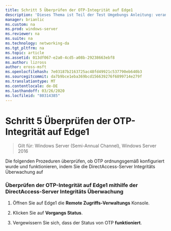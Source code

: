 ```yaml
---
title: Schritt 5 Überprüfen der OTP-Integrität auf Edge1
description: 'Dieses Thema ist Teil der Test Umgebungs Anleitung: veranschaulichen von DirectAccess mit OTP-Authentifizierung und RSA SecurID für Windows Server 2016'
manager: brianlic
ms.custom: na
ms.prod: windows-server
ms.reviewer: na
ms.suite: na
ms.technology: networking-da
ms.tgt_pltfrm: na
ms.topic: article
ms.assetid: 013df067-e2a0-4cd5-a08b-29238663ebf8
ms.author: lizross
author: eross-msft
ms.openlocfilehash: 7e03187b2163725ac48fd49921c537790eb640b3
ms.sourcegitcommit: da7b9bce1eba369bcd156639276f6899714e279f
ms.translationtype: MT
ms.contentlocale: de-DE
ms.lasthandoff: 03/26/2020
ms.locfileid: "80314385"
---
```

# <a name="step-5-verify-otp-health-on-edge1"></a>Schritt 5 Überprüfen der OTP-Integrität auf Edge1

>Gilt für: Windows Server (Semi-Annual Channel), Windows Server 2016

Die folgenden Prozeduren überprüfen, ob OTP ordnungsgemäß konfiguriert wurde und funktionieren, indem Sie die DirectAccess-Server Integritäts Überwachung auf  
  
### <a name="verify-otp-health-on-edge1-using-directaccess-server-health-monitoring"></a>Überprüfen der OTP-Integrität auf Edge1 mithilfe der DirectAccess-Server Integritäts Überwachung  
  
1.  Öffnen Sie auf Edge1 die **Remote Zugriffs-Verwaltungs** Konsole.  
  
2.  Klicken Sie auf **Vorgangs Status**.  
  
3.  Vergewissern Sie sich, dass der Status von OTP **funktioniert**.  
  


